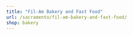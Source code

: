 ```yaml
---
title: "Fil-Am Bakery and Fast Food"
url: /sacramento/fil-am-bakery-and-fast-food/
shop: bakery
---
```


